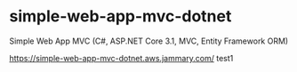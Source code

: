 # simple-web-app-mvc-dotnet
Simple Web App MVC (C#, ASP.NET Core 3.1, MVC, Entity Framework ORM)

https://simple-web-app-mvc-dotnet.aws.jammary.com/
test1
